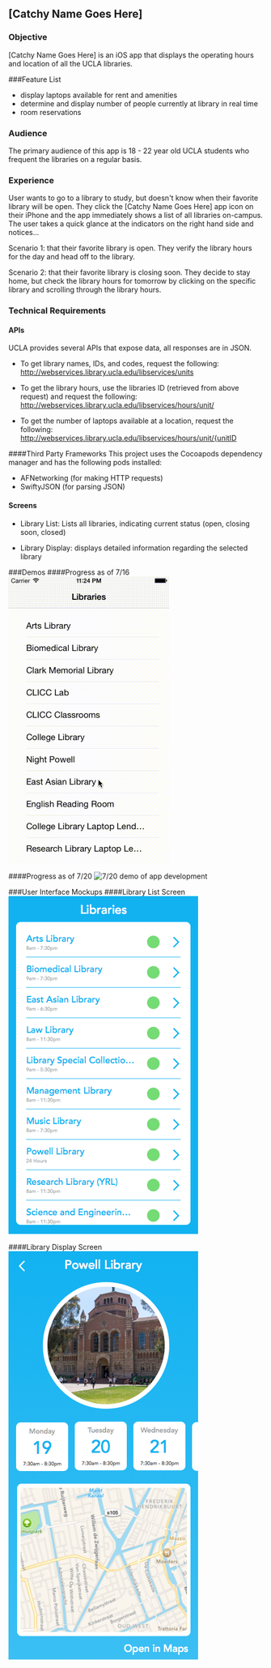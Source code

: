 ## [Catchy Name Goes Here]
### Objective
[Catchy Name Goes Here] is an iOS app that displays the operating hours and location of all the UCLA libraries.

###Feature List
* display laptops available for rent and amenities
* determine and display number of people currently at library in real time
* room reservations

### Audience
The primary audience of this app is 18 - 22 year old UCLA students who frequent the libraries on a regular basis.

### Experience
User wants to go to a library to study, but doesn't know when their favorite library will be open. They click the [Catchy Name Goes Here] app icon on their iPhone and the app immediately shows a list of all libraries on-campus. The user takes a quick glance at the indicators on the right hand side and notices...

Scenario 1: that their favorite library is open. They verify the library hours for the day and head off to the library.

Scenario 2: that their favorite library is closing soon. They decide to stay home, but check the library hours for tomorrow by clicking on the specific library and scrolling through the library hours.

### Technical Requirements
#### APIs
UCLA provides several APIs that expose data, all responses are in JSON.

* To get library names, IDs, and codes, request the following: http://webservices.library.ucla.edu/libservices/units

* To get the library hours, use the libraries ID (retrieved from above request) and request the following: http://webservices.library.ucla.edu/libservices/hours/unit/<unitID>

* To get the number of laptops available at a location, request the following: http://webservices.library.ucla.edu/libservices/hours/unit/{unitID

####Third Party Frameworks
This project uses the Cocoapods dependency manager and has the following pods installed:

* AFNetworking (for making HTTP requests)
* SwiftyJSON (for parsing JSON)

#### Screens

* Library List: Lists all libraries, indicating current status (open, closing soon, closed)

* Library Display: displays detailed information regarding the selected library

###Demos
####Progress as of 7/16
![ 7/16 demo of app](./Demos/1.gif)

####Progress as of 7/20
![7/20 demo of app development](./Demos/2.gif)

###User Interface Mockups
####Library List Screen
![User interfaces for displaying all libraries](./UI/LibraryList.png)

####Library Display Screen
![User interfaces displaying library details](./UI/LibraryDisplay.png)
